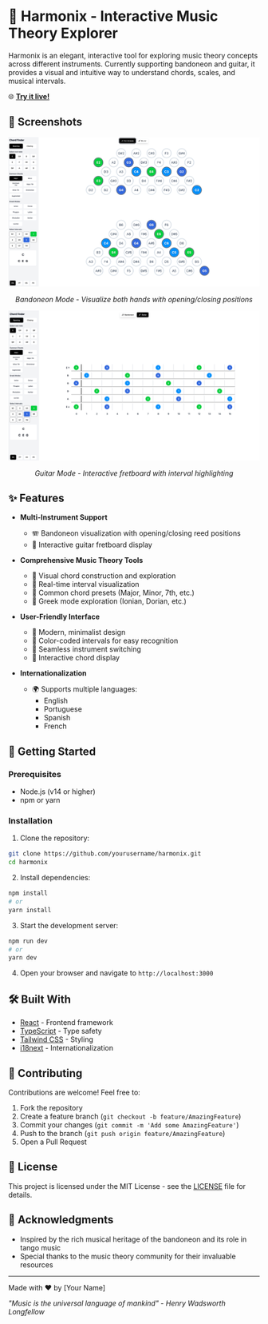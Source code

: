 # 🎵 Harmonix - Interactive Music Theory Explorer

Harmonix is an elegant, interactive tool for exploring music theory concepts across different instruments. Currently supporting bandoneon and guitar, it provides a visual and intuitive way to understand chords, scales, and musical intervals.

🌐 **[Try it live!](https://joaocarabetta.github.io/harmonix)**

## 📸 Screenshots

<div align="center">
  <img src="imgs/bandoneon.png" alt="Bandoneon Mode" width="800"/>
  <p><em>Bandoneon Mode - Visualize both hands with opening/closing positions</em></p>
  
  <img src="imgs/guitar.png" alt="Guitar Mode" width="800"/>
  <p><em>Guitar Mode - Interactive fretboard with interval highlighting</em></p>
</div>

## ✨ Features

- **Multi-Instrument Support**
  - 🪗 Bandoneon visualization with opening/closing reed positions
  - 🎸 Interactive guitar fretboard display

- **Comprehensive Music Theory Tools**
  - 🎼 Visual chord construction and exploration
  - 🔄 Real-time interval visualization
  - 🎹 Common chord presets (Major, Minor, 7th, etc.)
  - 🎵 Greek mode exploration (Ionian, Dorian, etc.)

- **User-Friendly Interface**
  - 💫 Modern, minimalist design
  - 🎨 Color-coded intervals for easy recognition
  - 🔄 Seamless instrument switching
  - 🌈 Interactive chord display

- **Internationalization**
  - 🌍 Supports multiple languages:
    - English
    - Portuguese
    - Spanish
    - French

## 🚀 Getting Started

### Prerequisites

- Node.js (v14 or higher)
- npm or yarn

### Installation

1. Clone the repository:
```bash
git clone https://github.com/yourusername/harmonix.git
cd harmonix
```

2. Install dependencies:
```bash
npm install
# or
yarn install
```

3. Start the development server:
```bash
npm run dev
# or
yarn dev
```

4. Open your browser and navigate to `http://localhost:3000`

## 🛠️ Built With

- [React](https://reactjs.org/) - Frontend framework
- [TypeScript](https://www.typescriptlang.org/) - Type safety
- [Tailwind CSS](https://tailwindcss.com/) - Styling
- [i18next](https://www.i18next.com/) - Internationalization

## 🤝 Contributing

Contributions are welcome! Feel free to:

1. Fork the repository
2. Create a feature branch (`git checkout -b feature/AmazingFeature`)
3. Commit your changes (`git commit -m 'Add some AmazingFeature'`)
4. Push to the branch (`git push origin feature/AmazingFeature`)
5. Open a Pull Request

## 📝 License

This project is licensed under the MIT License - see the [LICENSE](LICENSE) file for details.

## 🙏 Acknowledgments

- Inspired by the rich musical heritage of the bandoneon and its role in tango music
- Special thanks to the music theory community for their invaluable resources

---

Made with ♥ by [Your Name]

*"Music is the universal language of mankind" - Henry Wadsworth Longfellow*
